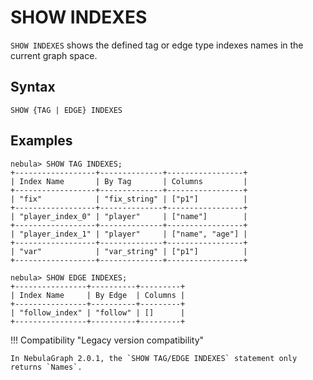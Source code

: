 # SHOW INDEXES

`SHOW INDEXES` shows the defined tag or edge type indexes names in the current graph space.

## Syntax

```ngql
SHOW {TAG | EDGE} INDEXES
```

## Examples

```ngql
nebula> SHOW TAG INDEXES;
+------------------+--------------+-----------------+
| Index Name       | By Tag       | Columns         |
+------------------+--------------+-----------------+
| "fix"            | "fix_string" | ["p1"]          |
+------------------+--------------+-----------------+
| "player_index_0" | "player"     | ["name"]        |
+------------------+--------------+-----------------+
| "player_index_1" | "player"     | ["name", "age"] |
+------------------+--------------+-----------------+
| "var"            | "var_string" | ["p1"]          |
+------------------+--------------+-----------------+

nebula> SHOW EDGE INDEXES;
+----------------+----------+---------+
| Index Name     | By Edge  | Columns |
+----------------+----------+---------+
| "follow_index" | "follow" | []      |
+----------------+----------+---------+
```

!!! Compatibility "Legacy version compatibility"

    In NebulaGraph 2.0.1, the `SHOW TAG/EDGE INDEXES` statement only returns `Names`.
